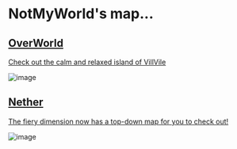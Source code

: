 # NotMyWorld's map...

## [OverWorld](https://miqumi.github.io/map/notMyWorld/overworld)
[Check out the calm and relaxed island of VillVile](https://miqumi.github.io/map/notMyWorld/Overworld)

![image](https://github.com/miqumi/miqumi.github.io/assets/80510430/12925c8c-48af-4a30-9dae-1aad27f74e46)


## [Nether](https://miqumi.github.io/map/notMyWorld/nether)
[The fiery dimension now has a top-down map for you to check out!](https://miqumi.github.io/map/notMyWorld/nether)

![image](https://github.com/miqumi/miqumi.github.io/assets/80510430/35c61269-ee84-4a09-b944-568c24f4bfed)

